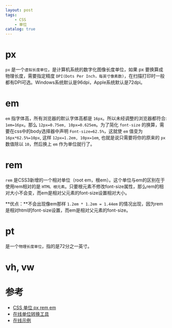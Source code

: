```yaml
---
layout: post
tags: 
    - CSS
    - 单位
catalog: true
---
```



# px
`px` 是一个`虚拟长度单位`，是计算机系统的数字化图像长度单位，如果 px 要换算成物理长度，需要指定精度 `DPI(Dots Per Inch，每英寸像素数)`，在扫描打印时一般都有DPI可选。Windows系统默认是96dpi，Apple系统默认是72dpi。

# em
`em` 指字体高，所有浏览器的默认字体高都是 `16px`。所以未经调整的浏览器都符合: `1em=16px`。那么 `12px=0.75em, 10px=0.625em`。为了简化 `font-size` 的换算，需要在css中的body选择器中声明 `Font-size=62.5%`，这就使 `em` 值变为 `16px*62.5%=10px`, 这样 `12px=1.2em, 10px=1em`, 也就是说只需要将你的原来的 `px` 数值除以 `10`，然后换上 `em` 作为单位就行了。

# rem
`rem` 是CSS3新增的一个相对单位（root em，根em）。这个单位与em的区别在于使用rem相对的是 `HTML 根元素`。只要根元素不修改font-size属性，那么rem的相对大小不会变，而em是相对父元素的font-size设置相对大小。

**优点：**不会出现像em那样 `1.2em * 1.2em = 1.44em` 的情况出现，因为rem是相对html的font-size设置，而em是相对父元素的font-size。

# pt
是一个`物理长度单位`，指的是72分之一英寸。

# vh, vw

# 参考
- [CSS 单位 px rem em](https://segmentfault.com/a/1190000010623222)
- [在线单位转换工具](http://pxtoem.com/)
- [在线示例](https://codepen.io/tutsplus/pen/bdxWbB)